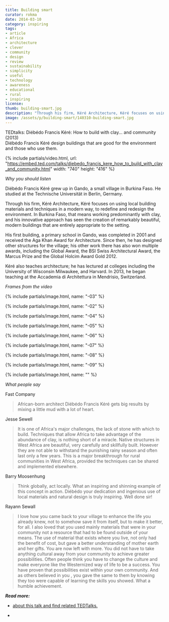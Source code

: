 ```yaml
---
title: Building smart
curator: rokma
date: 2014-03-10
category: inspiring
tags:
- article
- Africa
- architecture
- clever
- community
- design
- review
- sustainability
- simplicity
- useful
- technology
- awareness
- educational
- rural
- inspiring
license:
thumb: building-smart.jpg
description: "Through his firm, Kéré Architecture, Kéré focuses on using local building materials and techniques in a modern way, to redefine and redesign the enviroment. In Burkina Faso, that means working predominantly with clay, and his innovative approach has seen the creation of remarkably beautiful, modern buildings that are entirely appropriate to the setting."
image: /assets/p/building-smart/140310-building-smart.jpg
---
```


TEDtalks: Diébédo Francis Kéré: How to build with clay... and community (2013)  
Diébédo Francis Kéré design buildings that are good for the environment and those who use them.

{% include partials/video.html, url: "https://embed.ted.com/talks/diebedo_francis_kere_how_to_build_with_clay_and_community.html" width: "740" height: "416" %}

_Why you should listen_

Diébédo Francis Kéré grew up in Gando, a small village in Burkina Faso. He studied at the Technische Universität in Berlin, Germany.

Through his firm, Kéré Architecture, Kéré focuses on using local building materials and techniques in a modern way, to redefine and redesign the environment. In Burkina Faso, that means working predominantly with clay, and his innovative approach has seen the creation of remarkably beautiful, modern buildings that are entirely appropriate to the setting.

His first building, a primary school in Gando, was completed in 2001 and received the Aga Khan Award for Architecture. Since then, he has designed other structures for the village; his other work there has also won multiple awards, including the Global Award, the BSI Swiss Architectural Award, the Marcus Prize and the Global Holcim Award Gold 2012.

Kéré also teaches architecture; he has lectured at colleges including the University of Wisconsin Milwaukee, and Harvard. In 2013, he began teaching at the Accademia di Architettura in Mendrisio, Switzerland.


_Frames from the video_


{% include partials/image.html, name: "-03" %}

{% include partials/image.html, name: "-02" %}

{% include partials/image.html, name: "-04" %}

{% include partials/image.html, name: "-05" %}

{% include partials/image.html, name: "-06" %}

{% include partials/image.html, name: "-07" %}

{% include partials/image.html, name: "-08" %}

{% include partials/image.html, name: "-09" %}

{% include partials/image.html, name: "" %}

_What people say_

Fast Company

<blockquote>African-born architect Diébédo Francis Kéré gets big results by mixing a little mud with a lot of heart.</blockquote>

Jesse Sewell

<blockquote>It is one of Africa's major challenges, the lack of stone with which to build. Techniques that allow Africa to take advantage of the abundance of clay, is nothing short of a miracle. Native structures in West Africa are beautiful, very carefully and skillfully built. However they are not able to withstand the punishing rainy season and often last only a few years. This is a major breakthrough for rural communities in West Africa, provided the techniques can be shared and implemented elsewhere. </blockquote>

Barry Moosenhung

<blockquote>Think globally, act locally. What an inspiring and shinning example of this concept in action. Diébédo your dedication and ingenious use of local materials and natural design is truly inspiring. Well done sir! </blockquote>

Rayann Sewall

<blockquote>I love how you came back to your village to enhance the life you already knew, not to somehow save it from itself, but to make it better, for all. I also loved that you used mainly materials that were in your community not a resource that had to be found outside of your means. The use of material that exists where you live, not only had the benefit of cost, but gave a better understanding of mother earth and her gifts. You are now left with more. You did not have to take anything cultural away from your community to achieve greater possibilities. Often people think you have to change the culture and make everyone like the Westernized way of life to be a success. You have proven that possibilities exist within your own community. And as others believed in you , you gave the same to them by knowing they too were capable of learning the skills you showed. What a humble achievement.
</blockquote>



_**Read more:**_

- <a href="http://www.ted.com/talks/diebedo_francis_kere_how_to_build_with_clay_and_community"  >about this talk and find related TEDTalks.</a>

- &nbsp;
